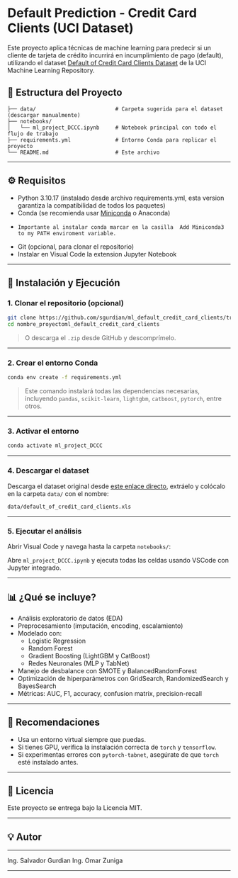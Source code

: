 # Default Prediction - Credit Card Clients (UCI Dataset)

Este proyecto aplica técnicas de machine learning para predecir si un cliente de tarjeta de crédito incurrirá en incumplimiento de pago (default), utilizando el dataset [Default of Credit Card Clients Dataset](https://archive.ics.uci.edu/dataset/350/default+of+credit+card+clients) de la UCI Machine Learning Repository.

## 📂 Estructura del Proyecto

```
├── data/                         # Carpeta sugerida para el dataset (descargar manualmente)
├── notebooks/
│   └── ml_project_DCCC.ipynb     # Notebook principal con todo el flujo de trabajo
├── requirements.yml              # Entorno Conda para replicar el proyecto
└── README.md                     # Este archivo
```

---

## ⚙️ Requisitos

- Python 3.10.17 (instalado desde archivo requirements.yml, esta version garantiza la compatibilidad de todos los paquetes)
- Conda (se recomienda usar [Miniconda](https://docs.conda.io/en/latest/miniconda.html) o Anaconda)
-     Importante al instalar conda marcar en la casilla  Add Miniconda3 to my PATH enviroment variable.
- Git (opcional, para clonar el repositorio)
- Instalar en Visual Code la extension Jupyter Notebook

---

## 🚀 Instalación y Ejecución

### 1. Clonar el repositorio (opcional)

```bash
git clone https://github.com/sgurdian/ml_default_credit_card_clients/tree/development
cd nombre_proyectoml_default_credit_card_clients
```

> O descarga el `.zip` desde GitHub y descomprímelo.

---

### 2. Crear el entorno Conda

```bash
conda env create -f requirements.yml
```

> Este comando instalará todas las dependencias necesarias, incluyendo `pandas`, `scikit-learn`, `lightgbm`, `catboost`, `pytorch`, entre otros.




---

### 3. Activar el entorno

```bash
conda activate ml_project_DCCC
```

---

### 4. Descargar el dataset

Descarga el dataset original desde [este enlace directo](https://archive.ics.uci.edu/static/public/350/default+of+credit+card+clients.zip), extráelo y colócalo en la carpeta `data/` con el nombre:

```
data/default_of_credit_card_clients.xls
```

---

### 5. Ejecutar el análisis

Abrir Visual Code y navega hasta la carpeta `notebooks/`:

Abre `ml_project_DCCC.ipynb` y ejecuta todas las celdas usando VSCode con Jupyter integrado.

---

## 📊 ¿Qué se incluye?

- Análisis exploratorio de datos (EDA)
- Preprocesamiento (imputación, encoding, escalamiento)
- Modelado con:
  - Logistic Regression
  - Random Forest
  - Gradient Boosting (LightGBM y CatBoost)
  - Redes Neuronales (MLP y TabNet)
- Manejo de desbalance con SMOTE y BalancedRandomForest
- Optimización de hiperparámetros con GridSearch, RandomizedSearch y BayesSearch
- Métricas: AUC, F1, accuracy, confusion matrix, precision-recall

---

## 🧠 Recomendaciones

- Usa un entorno virtual siempre que puedas.
- Si tienes GPU, verifica la instalación correcta de `torch` y `tensorflow`.
- Si experimentas errores con `pytorch-tabnet`, asegúrate de que `torch` esté instalado antes.

---


## 📝 Licencia

Este proyecto se entrega bajo la Licencia MIT.

---

## 💡 Autor
---
Ing. Salvador Gurdian
Ing. Omar Zuniga

---


